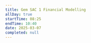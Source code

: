 ```yaml
---
title: Gem SAC 1 Financial Modelling
allDay: true
startTime: 08:25
endTime: 10:40
date: 2025-03-07
completed: null
---
```

